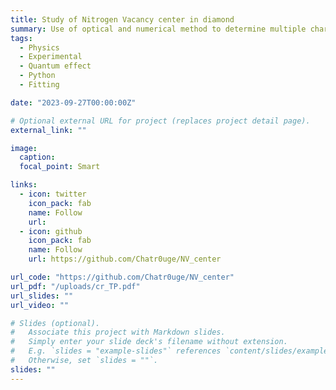 ```yaml
---
title: Study of Nitrogen Vacancy center in diamond
summary: Use of optical and numerical method to determine multiple characteristics of NV-centers
tags:
  - Physics
  - Experimental
  - Quantum effect
  - Python
  - Fitting

date: "2023-09-27T00:00:00Z"

# Optional external URL for project (replaces project detail page).
external_link: ""

image:
  caption:
  focal_point: Smart

links:
  - icon: twitter
    icon_pack: fab
    name: Follow
    url:
  - icon: github
    icon_pack: fab
    name: Follow
    url: https://github.com/Chatr0uge/NV_center

url_code: "https://github.com/Chatr0uge/NV_center"
url_pdf: "/uploads/cr_TP.pdf"
url_slides: ""
url_video: ""

# Slides (optional).
#   Associate this project with Markdown slides.
#   Simply enter your slide deck's filename without extension.
#   E.g. `slides = "example-slides"` references `content/slides/example-slides.md`.
#   Otherwise, set `slides = ""`.
slides: ""
---
```

